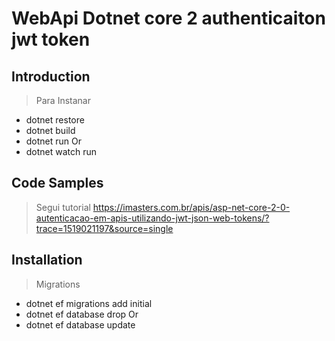 # WebApi Dotnet core 2 authenticaiton jwt token

## Introduction

> Para Instanar 
* dotnet restore
* dotnet build
* dotnet run
Or
* dotnet watch run

## Code Samples

> Segui tutorial
https://imasters.com.br/apis/asp-net-core-2-0-autenticacao-em-apis-utilizando-jwt-json-web-tokens/?trace=1519021197&source=single

## Installation

> Migrations
* dotnet ef migrations add initial
* dotnet ef database drop
Or
* dotnet ef database update